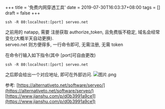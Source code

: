 +++
title = '免费内网穿透工具'
date = 2019-07-30T16:03:37+08:00
tags = []
draft = false
+++

`ssh -R 80:localhost:[port] serveo.net`  

之前用的 natapp, 需要 注册获取 authorize_token, 且免费版不稳定, 域名会经常变化(大概半天自动更换).  
serveo.net 则方便得多, 一行命令即可, 无需注册, 无需 token

在命令行输入如下指令(其中 [port]可自由更改)

```
ssh -R 80:localhost:[port] serveo.net
```

之后即会给出一个对应地址, 即可在外部访问.
![图片.png](https://upload-images.jianshu.io/upload_images/4073481-52f1efcf78b86123.png?imageMogr2/auto-orient/strip%7CimageView2/2/w/1240)

参考:
[https://alternativeto.net/software/serveo/](https://alternativeto.net/software/serveo/)
[https://www.jianshu.com/p/d0b3991a9ce1](https://www.jianshu.com/p/d0b3991a9ce1)




